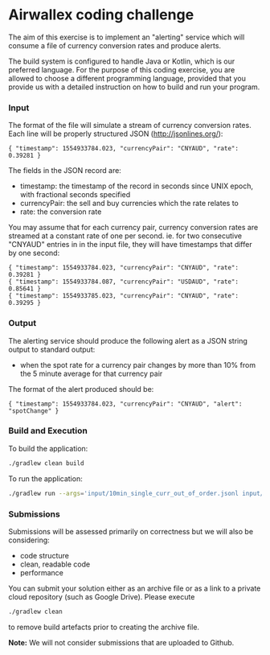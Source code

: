 # Airwallex coding challenge

The aim of this exercise is to implement an "alerting" service which
will consume a file of currency conversion rates and
produce alerts.

The build system is configured to handle Java or Kotlin, which is our preferred language.
For the purpose of this coding exercise, you are allowed to choose a different programming language,
provided that you provide us with a detailed instruction on how to build and run your program.


### Input

The format of the file will simulate a stream of currency
conversion rates. Each line will be properly structured
JSON (http://jsonlines.org/):

    { "timestamp": 1554933784.023, "currencyPair": "CNYAUD", "rate": 0.39281 }

The fields in the JSON record are:
- timestamp: the timestamp of the record in seconds since UNIX epoch, 
  with fractional seconds specified
- currencyPair: the sell and buy currencies which the rate relates to
- rate: the conversion rate

You may assume that for each currency pair, currency conversion rates are streamed
at a constant rate of one per second. ie. for two consecutive "CNYAUD" entries in
in the input file, they will have timestamps that differ by one second:

    { "timestamp": 1554933784.023, "currencyPair": "CNYAUD", "rate": 0.39281 }
    { "timestamp": 1554933784.087, "currencyPair": "USDAUD", "rate": 0.85641 }
    { "timestamp": 1554933785.023, "currencyPair": "CNYAUD", "rate": 0.39295 }

### Output

The alerting service should produce the following alert as a JSON string output to
standard output:
- when the spot rate for a currency pair changes by more than 10% from the 5 minute average for that currency pair

The format of the alert produced should be:

    { "timestamp": 1554933784.023, "currencyPair": "CNYAUD", "alert": "spotChange" }

### Build and Execution

To build the application:
```bash
./gradlew clean build
```
To run the application:
```bash
./gradlew run --args='input/10min_single_curr_out_of_order.jsonl input/10min_single_curr.jsonl'
```

### Submissions

Submissions will be assessed primarily on correctness but we will also be considering:
- code structure
- clean, readable code
- performance

You can submit your solution either as an archive file or as a link to a private cloud repository (such as Google Drive).
Please execute
```bash
./gradlew clean
```
to remove build artefacts prior to creating the archive file.

**Note:** We will not consider submissions that are uploaded to Github.
